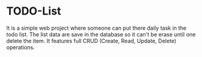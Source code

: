 # TODO-List
It is a simple web project where someone  can put there daily task in the todo list. The list data are save in the database so it can't be erase until one delete the item. It features full CRUD (Create, Read, Update, Delete) operations.
